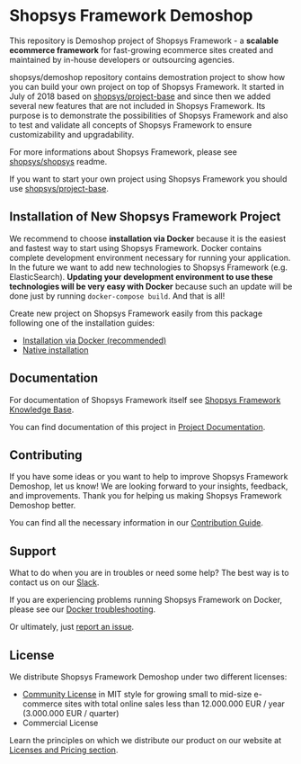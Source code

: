 # Shopsys Framework Demoshop

This repository is Demoshop project of Shopsys Framework - a **scalable ecommerce framework** for fast-growing ecommerce sites created and maintained by in-house developers or outsourcing agencies.

shopsys/demoshop repository contains demostration project to show how you can build your own project on top of Shopsys Framework.
It started in July of 2018 based on [shopsys/project-base](https://github.com/shopsys/project-base) and since then we added several new features that are not included in Shopsys Framework.
Its purpose is to demonstrate the possibilities of Shopsys Framework and also to test and validate all concepts of Shopsys Framework to ensure customizability and upgradability.

For more informations about Shopsys Framework, please see [shopsys/shopsys](https://github.com/shopsys/shopsys) readme.

If you want to start your own project using Shopsys Framework you should use [shopsys/project-base](https://github.com/shopsys/project-base).

## Installation of New Shopsys Framework Project
We recommend to choose **installation via Docker** because it is the easiest and fastest way to start using Shopsys Framework.
Docker contains complete development environment necessary for running your application.
In the future we want to add new technologies to Shopsys Framework (e.g. ElasticSearch).
**Updating your development environment to use these technologies will be very easy with Docker**
because such an update will be done just by running `docker-compose build`.
And that is all!

Create new project on Shopsys Framework easily from this package following one of the installation guides:

* [Installation via Docker (recommended)](https://github.com/shopsys/shopsys/blob/master/docs/installation/installation-guide.md#installation-using-docker)
* [Native installation](https://github.com/shopsys/shopsys/blob/master/docs/installation/native-installation.md)

## Documentation
For documentation of Shopsys Framework itself see [Shopsys Framework Knowledge Base](https://github.com/shopsys/shopsys/blob/master/docs/index.md).

You can find documentation of this project in [Project Documentation](https://github.com/shopsys/demoshop/blob/master/docs/index.md).

## Contributing
If you have some ideas or you want to help to improve Shopsys Framework Demoshop, let us know!
We are looking forward to your insights, feedback, and improvements.
Thank you for helping us making Shopsys Framework Demoshop better.

You can find all the necessary information in our [Contribution Guide](./CONTRIBUTING.md).

## Support
What to do when you are in troubles or need some help?
The best way is to contact us on our [Slack](http://slack.shopsys-framework.com/).

If you are experiencing problems running Shopsys Framework on Docker,
please see our [Docker troubleshooting](https://github.com/shopsys/shopsys/blob/master/docs/docker/docker-troubleshooting.md).

Or ultimately, just [report an issue](https://github.com/shopsys/demoshop/issues/new).

## License
We distribute Shopsys Framework Demoshop under two different licenses:

* [Community License](./LICENSE) in MIT style for growing small to mid-size e-commerce sites with total online sales less than 12.000.000 EUR / year (3.000.000 EUR / quarter)
* Commercial License

Learn the principles on which we distribute our product on our website at [Licenses and Pricing section](https://www.shopsys.com/licensing).
